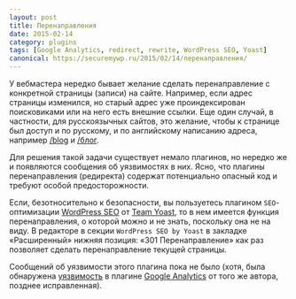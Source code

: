 ```yaml
---
layout: post
title: Перенаправления
date: 2015-02-14
category: plugins
tags: [Google Analytics, redirect, rewrite, WordPress SEO, Yoast]
canonical: https://securemywp.ru/2015/02/14/перенаправления/
---
```


У вебмастера нередко бывает желание сделать перенаправление с конкретной страницы (записи) на сайте. Например, если адрес страницы изменился, но старый адрес уже проиндексирован поисковиками или на него есть внешние ссылки. Еще один случай, в частности, для русскоязычных сайтов, это желание, чтобы к странице был доступ и по русскому, и по английскому написанию адреса, например [/blog](https://securemywp.ru/blog) и [/блог](https://securemywp.ru/блог).

Для решения такой задачи существует немало плагинов, но нередко же и появляются сообщения об уязвимостях в них. Ясно, что плагины перенаправления (редиректа) содержат потенциально опасный код и требуют особой предосторожности.

Если, безотносительно к безопасности, вы пользуетесь плагином <code>SEO</code>-оптимизации [WordPress SEO](https://wordpress.org/plugins/wordpress-seo/) от [Team Yoast](https://yoast.com/), то в нем имеется функция перенаправления, о которой можно и не знать, поскольку она не на виду. В редакторе в секции <code>WordPress SEO by Yoast</code> в закладке «Расширенный» нижняя позиция: «301 Перенаправление» как раз позволяет сделать перенаправление текущей страницы.

Сообщений об уязвимости этого плагина пока не было (хотя, была обнаружена [уязвимость](https://securemywp.ru/2015/02/14/xss-уязвимость-плагина-google-analytics-yoast/) в плагине [Google Analytics](https://wordpress.org/plugins/google-analytics-for-wordpress/) от того же автора, позднее исправленная).
